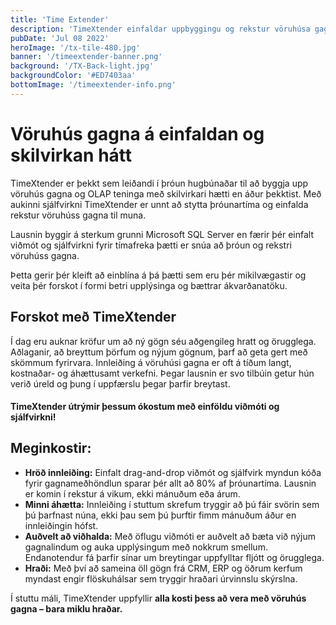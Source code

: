 ```yaml
---
title: 'Time Extender'
description: 'TimeXtender einfaldar uppbyggingu og rekstur vöruhúsa gagna til muna með einföldu viðmóti og hámarks sjálfvirkni'
pubDate: 'Jul 08 2022'
heroImage: '/tx-tile-480.jpg'
banner: '/timeextender-banner.png'
background: '/TX-Back-light.jpg'
backgroundColor: '#ED7403aa'
bottomImage: '/timeextender-info.png'
---
```


# Vöruhús gagna á einfaldan og skilvirkan hátt
TimeXtender er þekkt sem leiðandi í þróun hugbúnaðar til að byggja upp vöruhús gagna og OLAP teninga með skilvirkari hætti en áður þekktist. Með aukinni sjálfvirkni TimeXtender er unnt að stytta þróunartíma og einfalda rekstur vöruhúss gagna til muna.

Lausnin byggir á sterkum grunni Microsoft SQL Server en færir þér einfalt viðmót og sjálfvirkni fyrir tímafreka þætti er snúa að þróun og rekstri vöruhúss gagna.

Þetta gerir þér kleift að einblína á þá þætti sem eru þér mikilvægastir og veita þér forskot í formi betri upplýsinga og bættrar ákvarðanatöku.


## Forskot með TimeXtender

Í dag eru auknar kröfur um að ný gögn séu aðgengileg hratt og örugglega. Aðlaganir, að breyttum þörfum og nýjum gögnum, þarf að geta gert með skömmum fyrirvara. Innleiðing á vöruhúsi gagna er oft á tíðum langt, kostnaðar- og áhættusamt verkefni. Þegar lausnin er svo tilbúin getur hún verið úreld og þung í uppfærslu þegar þarfir breytast.

#### TimeXtender útrýmir þessum ókostum með einföldu viðmóti og sjálfvirkni!

## Meginkostir:

* __Hröð innleiðing:__ Einfalt drag-and-drop viðmót og sjálfvirk myndun kóða fyrir gagnameðhöndlun sparar þér allt að 80% af þróunartíma. Lausnin er komin í rekstur á vikum, ekki mánuðum eða árum.
* __Minni áhætta:__ Innleiðing í stuttum skrefum tryggir að þú fáir svörin sem þú þarfnast núna, ekki þau sem þú þurftir fimm mánuðum áður en innleiðingin hófst.
* __Auðvelt að viðhalda:__ Með öflugu viðmóti er auðvelt að bæta við nýjum gagnalindum og auka upplýsingum með nokkrum smellum. Endanotendur fá þarfir sínar um breytingar uppfylltar fljótt og örugglega.
* __Hraði:__ Með því að sameina öll gögn frá CRM, ERP og öðrum kerfum myndast engir flöskuhálsar sem tryggir hraðari úrvinnslu skýrslna.

Í stuttu máli, TimeXtender uppfyllir __alla kosti þess að vera með vöruhús gagna – bara miklu hraðar.__

